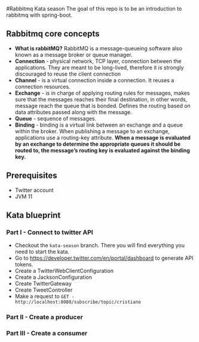 #Rabbitmq Kata season
The goal of this repo is to be an introduction to rabbitmq with spring-boot.


## Rabbitmq core concepts 
- **What is rabbitMQ?** RabbitMQ is a message-queueing software also known as a message broker or queue manager.
- **Connection** - physical network, TCP layer, connection between the applications. They are meant to be long-lived, therefore it is strongly discouraged to reuse the client connection
- **Channel** -  is a virtual connection inside a connection. It reuses a connection resources.
- **Exchange** - is in charge of applying routing rules for messages, makes sure that the messages reaches their final destination,  in other words, message reach the queue that is bonded. Defines the routing based on data attributes passed along with the message.
- **Queue** - sequence of messages.
- **Binding** - binding is a virtual link between an exchange and a queue within the broker. When publishing a message to an exchange, applications use a routing-key attribute. **When a message is evaluated by an exchange to determine the appropriate queues it should be routed to, the message’s routing key is evaluated against the binding key.**


## Prerequisites
- Twitter account
- JVM 11

## Kata blueprint
### Part I - Connect to twitter API
- Checkout the `kata-season` branch. There you will find everything you need to start the kata.
- Go to https://developer.twitter.com/en/portal/dashboard to generate API tokens.
- Create a TwitterWebClientConfiguration
- Create a JacksonConfiguration
- Create TwitterGateway
- Create TweetController
- Make a request to `GET - http://localhost:8080/subscribe/topic/cristiano`

### Part II - Create a producer

### Part III - Create a consumer